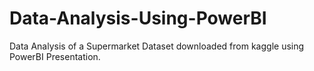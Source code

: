 # Data-Analysis-Using-PowerBI
Data Analysis of a Supermarket Dataset downloaded from kaggle using PowerBI Presentation. 
